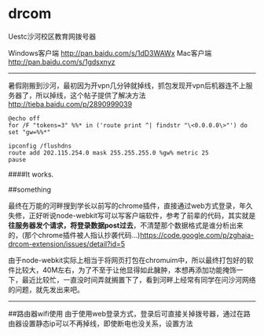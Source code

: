 drcom
=====

Uestc沙河校区教育网拨号器

Windows客户端  http://pan.baidu.com/s/1dD3WAWx
Mac客户端 http://pan.baidu.com/s/1gdsxnyz

---
暑假刚搬到沙河，最初因为开vpn几分钟就掉线，抓包发现开vpn后机器连不上服务器了，所以掉线，这个帖子提供了解决方法  http://tieba.baidu.com/p/2890999039
```
@echo off
for /F "tokens=3" %%* in ('route print ^| findstr "\<0.0.0.0\>"') do set "gw=%%*"

ipconfig /flushdns
route add 202.115.254.0 mask 255.255.255.0 %gw% metric 25
pause
```

####It works.

##something

最终在万能的河畔搜到学长以前写的chrome插件，直接通过web方式登录，年久失修，正好听说node-webkit写可以写客户端软件，参考了前辈的代码，其实就是**往服务器发个请求，将登录数据post过去**，不清楚那个数据格式是谁分析出来的，(那个chrome插件被人指认抄袭代码...)https://code.google.com/p/zghaia-drcom-extension/issues/detail?id=5

由于node-webkit实际上相当于将网页打包在chromuim中，所以最终打包好的软件比较大，40M左右，为了不至于让他显得如此臃肿，本想再添加功能掩饰一下，最近比较忙，一直没时间弄就搁置下了，看到河畔上经常有同学在问沙河网络的问题，就先发出来吧。

---

##路由器wifi使用
由于使用web登录方式，登录后可直接关掉拨号器，通过在路由器设置静态ip可以不再掉线，即使断电也没关系，设置方法
